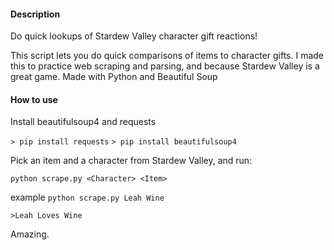 #### Description
Do quick lookups of Stardew Valley character gift reactions!

This script lets you do quick comparisons of items to character gifts. I made this to practice web scraping and parsing, and because Stardew Valley is a great game. Made with Python and Beautiful Soup

#### How to use

Install beautifulsoup4 and requests

`> pip install requests`
`> pip install beautifulsoup4`

Pick an item and a character from Stardew Valley, and run:

`python scrape.py <Character> <Item>`

example `python scrape.py Leah Wine`

`>Leah Loves Wine`

Amazing.
